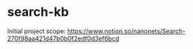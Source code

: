 # search-kb

Initial project scope: https://www.notion.so/nanonets/Search-270f98aa421d47b0b0f2edf0d3ef6bcd
